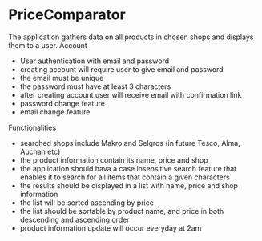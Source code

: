 # PriceComparator
The application gathers data on all products in chosen shops and displays them to a user.
Account
- User authentication with email and password
- creating account will require user to give email and password
- the email must be unique
- the password must have at least 3 characters
- after creating account user will receive email with confirmation link
- password change feature
- email change feature

Functionalities
- searched shops include Makro and Selgros (in future Tesco, Alma, Auchan etc)
- the product information contain its name, price and shop
- the application should hava a case insensitive search feature that enables it to search for all items that contain a given characters
- the results should be displayed in a list with name, price and shop information
- the list will be sorted ascending by price
- the list should be sortable by product name, and price in both descending and ascending order
- product information update will occur everyday at 2am
